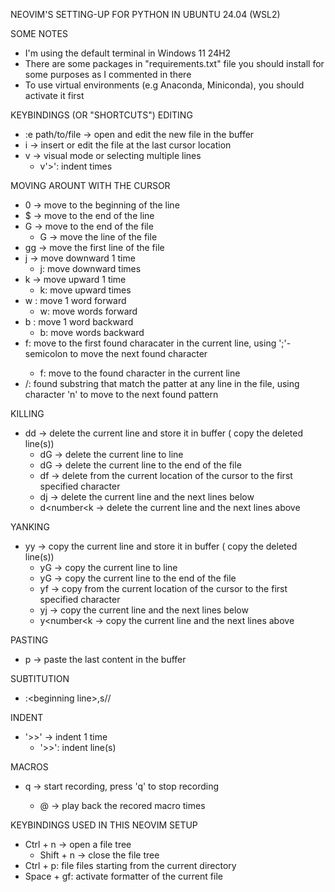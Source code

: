 NEOVIM'S SETTING-UP FOR PYTHON IN UBUNTU 24.04 (WSL2)

SOME NOTES
- I'm using the default terminal in Windows 11 24H2
- There are some packages in "requirements.txt" file you should install for some purposes as I commented in there 
- To use virtual environments (e.g Anaconda, Miniconda), you should activate it first

KEYBINDINGS (OR "SHORTCUTS")
EDITING
- :e path/to/file -> open and edit the new file in the buffer
- i -> insert or edit the file at the last cursor location
- v -> visual mode or selecting multiple lines
    + v<number>'>': indent <number> times  

MOVING AROUNT WITH THE CURSOR
- 0 -> move to the beginning of the line
- $ -> move to the end of the line
- G -> move to the end of the file
     + <number>G -> move the line <number> of the file
- gg -> move the first line of the file
- j -> move downward 1 time
    + <number>j: move downward <number> times
- k -> move upward 1 time 
    + <number>k: move upward <number> times 
- w : move 1 word forward
    + <number>w: move <number> words forward 
- b : move 1 word backward
    + <number>b: move <number> words backward
- f<character>: move to the first found characater in the current line, using ';'-semicolon to move the next found character
    + <number>f<character>: move to the <number> found character in the current line
- /<pattern>: found substring that match the patter at any line in the file, using character 'n' to move to the next found pattern

KILLING
- dd -> delete the current line and store it in buffer ( copy the deleted line(s))
    + d<number>G -> delete the current line to line <number>
    + dG -> delete the current line to the end of the file
    + df<character> -> delete from the current location of the cursor to the first specified character
    + d<number>j -> delete the current line and the next <number> lines below
    + d<number<k -> delete the current line and the next <number> lines above 

YANKING
- yy -> copy the current line and store it in buffer ( copy the deleted line(s))
    + y<number>G -> copy the current line to line <number>
    + yG -> copy the current line to the end of the file
    + yf<character> -> copy from the current location of the cursor to the first specified character
    + y<number>j -> copy the current line and the next <number> lines below
    + y<number<k -> copy the current line and the next <number> lines above 

PASTING
- p -> paste the last content in the buffer

SUBTITUTION
- :\<beginning line\>,<ending line>s/<pattern to find>/<pattern to substitute>

INDENT
- '>>' -> indent 1 time
    + <number>'>>': indent <number> line(s) 

MACROS
- q<name of the macro> -> start recording, press 'q' to stop recording
    + <number>@<name of the recorded macro> -> play back the recored macro <number> times

KEYBINDINGS USED IN THIS NEOVIM SETUP
- Ctrl + n -> open a file tree
    + Shift + n -> close the file tree
- Ctrl + p: file files starting from the current directory
- Space + gf: activate formatter of the current file
